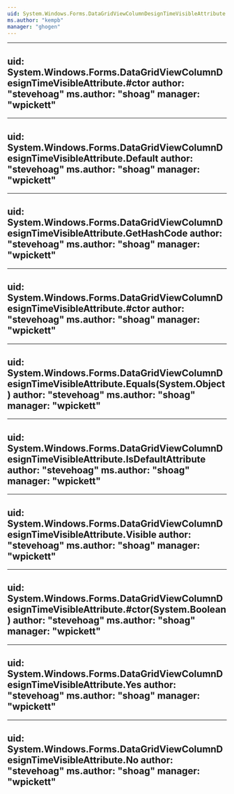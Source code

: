 ```yaml
---
uid: System.Windows.Forms.DataGridViewColumnDesignTimeVisibleAttribute
ms.author: "kempb"
manager: "ghogen"
---
```


---
uid: System.Windows.Forms.DataGridViewColumnDesignTimeVisibleAttribute.#ctor
author: "stevehoag"
ms.author: "shoag"
manager: "wpickett"
---

---
uid: System.Windows.Forms.DataGridViewColumnDesignTimeVisibleAttribute.Default
author: "stevehoag"
ms.author: "shoag"
manager: "wpickett"
---

---
uid: System.Windows.Forms.DataGridViewColumnDesignTimeVisibleAttribute.GetHashCode
author: "stevehoag"
ms.author: "shoag"
manager: "wpickett"
---

---
uid: System.Windows.Forms.DataGridViewColumnDesignTimeVisibleAttribute.#ctor
author: "stevehoag"
ms.author: "shoag"
manager: "wpickett"
---

---
uid: System.Windows.Forms.DataGridViewColumnDesignTimeVisibleAttribute.Equals(System.Object)
author: "stevehoag"
ms.author: "shoag"
manager: "wpickett"
---

---
uid: System.Windows.Forms.DataGridViewColumnDesignTimeVisibleAttribute.IsDefaultAttribute
author: "stevehoag"
ms.author: "shoag"
manager: "wpickett"
---

---
uid: System.Windows.Forms.DataGridViewColumnDesignTimeVisibleAttribute.Visible
author: "stevehoag"
ms.author: "shoag"
manager: "wpickett"
---

---
uid: System.Windows.Forms.DataGridViewColumnDesignTimeVisibleAttribute.#ctor(System.Boolean)
author: "stevehoag"
ms.author: "shoag"
manager: "wpickett"
---

---
uid: System.Windows.Forms.DataGridViewColumnDesignTimeVisibleAttribute.Yes
author: "stevehoag"
ms.author: "shoag"
manager: "wpickett"
---

---
uid: System.Windows.Forms.DataGridViewColumnDesignTimeVisibleAttribute.No
author: "stevehoag"
ms.author: "shoag"
manager: "wpickett"
---
